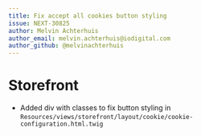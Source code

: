 ```yaml
---
title: Fix accept all cookies button styling
issue: NEXT-30825
author: Melvin Achterhuis
author_email: melvin.achterhuis@iodigital.com
author_github: @melvinachterhuis
---
```

# Storefront
* Added div with classes to fix button styling in `Resources/views/storefront/layout/cookie/cookie-configuration.html.twig`
